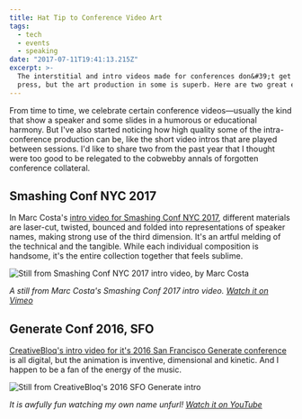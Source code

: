 ```yaml
---
title: Hat Tip to Conference Video Art
tags:
  - tech
  - events
  - speaking
date: "2017-07-11T19:41:13.215Z"
excerpt: >-
  The interstitial and intro videos made for conferences don&#39;t get a lot of
  press, but the art production in some is superb. Here are two great examples.
---
```


From time to time, we celebrate certain conference videos—usually the kind that show a speaker and some slides in a humorous or educational harmony. But I've also started noticing how high quality some of the intra-conference production can be, like the short video intros that are played between sessions. I'd like to share two from the past year that I thought were too good to be relegated to the cobwebby annals of forgotten conference collateral.

## Smashing Conf NYC 2017

In Marc Costa's [intro video for Smashing Conf NYC 2017](https://vimeo.com/220945744), different materials are laser-cut, twisted, bounced and folded into representations of speaker names, making strong use of the third dimension. It's an artful melding of the technical and the tangible. While each individual composition is handsome, it's the entire collection together that feels sublime.

![Still from Smashing Conf NYC 2017 intro video, by Marc Costa](/images/posts/still.png)

_A still from Marc Costa's Smashing Conf 2017 intro video. [Watch it on Vimeo](https://vimeo.com/220945744)_

## Generate Conf 2016, SFO

[CreativeBloq's intro video for it's 2016 San Francisco Generate conference](https://www.youtube.com/watch?v=MsTbwflWXKI) is all digital, but the animation is inventive, dimensional and kinetic. And I happen to be a fan of the energy of the music.

![Still from CreativeBloq's 2016 SFO Generate intro](/images/posts/generate.png)

_It is awfully fun watching my own name unfurl! [Watch it on YouTube](https://www.youtube.com/watch?v=MsTbwflWXKI)_

